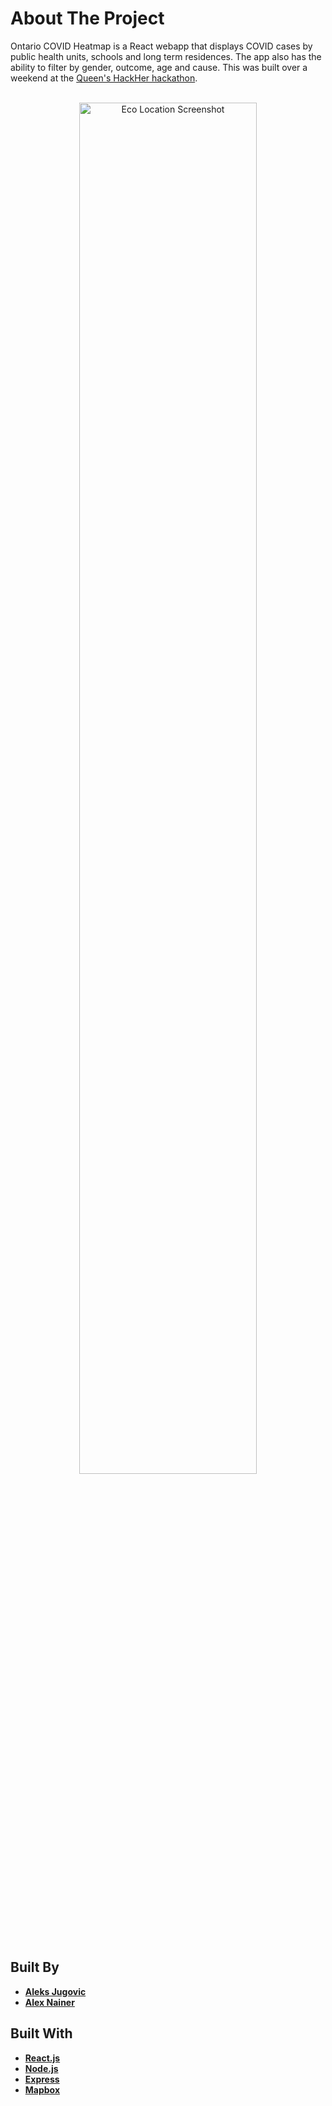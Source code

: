 # About The Project

Ontario COVID Heatmap is a React webapp that displays COVID cases by public health units, schools and long term
residences. The app also has the ability to filter by gender, outcome, age and cause. This was built over
a weekend at the [Queen's HackHer hackathon](https://qwic.org/hackHer).

<br>
<div align="center">
    <img src="https://i.imgur.com/FLiZkgN.png" alt="Eco Location Screenshot" width="75%" />
</div>
<br>

## Built By

- **[Aleks Jugovic](https://github.com/Aleksjug)**
- **[Alex Nainer](https://github.com/alexnainer)**

## Built With

- **[React.js](https://reactjs.org/)**
- **[Node.js](https://nodejs.org/)**
- **[Express](https://expressjs.com/)**
- **[Mapbox](https://www.mapbox.com/)**
